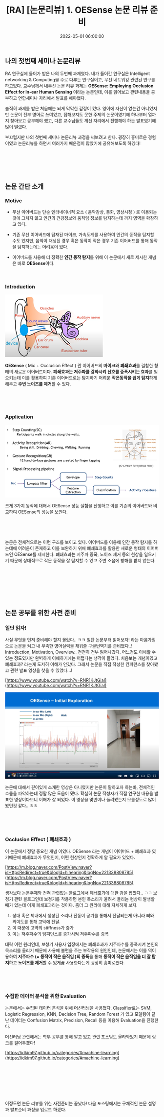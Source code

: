 ﻿---
permalink: /2022-05-01-MobiSys`21 OESense 논문 리뷰/
title: "[RA] [논문리뷰] 1. OESense 논문 리뷰 준비 "
date: 2022-05-01 06:00:00
toc: true
toc_sticky: true
toc_label: "OESense"
categories:
- RA
tags:
- 논문리뷰
- OESense
---

## 나의 첫번째 세미나 논문리뷰
RA 연구실에 들어가 받은 나의 두번째 과제였다. 내가 들어간 연구실은 Intelligent networking & Computing을 주로 다루는 연구실이고, 무선 네트워킹 관련된 연구를 하고있다. 교수님께서 내주신 논문 리뷰 과제는 **OESense: Employing Occlusion Effect for In-ear Human Sensing** 이라는 논문인데, 이를 읽어보고 관련내용을 공부하고 연합세미나 자리에서 발표를 해야했다.

솔직히 과제를 받은 처음에는 되게 막막한 감정이 컸다. 영어에 자신이 없는건 아니였지만 논문이 전부 영어로 쓰여있고, 접해보지도 못한 주제의 논문이였기에 하나부터 열까지 찾아보고 공부해야 했고, 다른 교수님들도 계신 자리에서 진행해야 하는 발표였기에 많이 떨렸다.

부끄럽지만 나의 첫번째 세미나 논문리뷰 과정을 써보려고 한다. 굉장히 흥미로운 경험이였고 논문리뷰를 하면서 여러가지 배운점이 많았기에 공유해보도록 하겠다!
<br><br><br><br><br><br> 
      


## 논문 간단 소개
### Motive
- 무선 이어버드는 단순 엔터네이너적 요소 ( 음악감상, 통화, 영상시청 ) 로 이용되는 것에 그치지 않고 인간의 건강정보와 움직임 정보를 탐지하는데 까지 영역을 확장하고 있다.

- 기존 무선 이어버드에 탑재된 마이크, 가속도계를 사용하여 인간의 동작을 탐지할 수도 있지만, 음악이 재생된 경우 혹은 동작이 작은 경우 기존 이어버드를 통해 동작을 탐지하는데는 어려움이 있다.

- 이어버드를 사용해 더 정확한 **인간 동작 탐지**를 위해 이 논문에서 새로 제시한 개념은 바로 **OESense**이다.
<br><br><br>

### Introduction

<p align="left">
<img src="https://github.com/idkim97/idkim97.github.io/blob/master/img/OE1.png?raw=true">
</p>

**OESense** ( Mic + Occlusion Effect ) 란 이어버드의 **마이크**와 **폐쇄효과**를 결합한 형태의 새로운 이어버드이다. **폐쇄효과는 저주파를 강화시켜 신호를 증폭시키는 효과**를 일으키는데 이를 활용하여 기존 이어버드로는 탐지하기 어려운 **작은동작을 쉽게 탐지**하게 해주고 **주변 노이즈를 제거**할 수 있다.

<br><br><br>

### Application
<p align="left">
<img src="https://github.com/idkim97/idkim97.github.io/blob/master/img/OE2.png?raw=true">
</p>

크게 3가지 동작에 대해서 OESense 성능 실험을 진행하고 이를 기존의 이어버드와 비교하여 OESense의 성능을 보인다.

<br><br><br>

논문은 전체적으로는 이런 구조를 보이고 있다. 이어버드를 이용해 인간 동작 탐지를 하는데에 어려움이 존재하고 이를 보완하기 위해 폐쇄효과를 활용한 새로운 형태의 이어버드인 OESense를 제시한다. 폐쇄효과는 저주파 증폭, 노이즈 제거 등의 현상을 일으키기 때문에 상대적으로 작은 동작을 잘 탐지할 수 있고 주변 소음에 방해를 받지 않는다. 

<br><br><br><br><br><br>

## 논문 공부를 위한 사전 준비

### 일단 읽자!
사실 무엇을 먼저 준비해야 할지 몰랐다.. ㅋㅋ 일단 논문부터 읽어보자! 라는 마음가짐으로 논문을 켜고 내 부족한 영어실력을 채워줄 구글번역기를 준비했다..! Introduction, Motivation, Overview.. 천천히 전부 읽어나갔다. 어느정도 이해할 수 있는 정도였지만 완벽하게 이해하기에는 어렵다는 생각이 들었다. 처음보는 개념이였고 폐쇄효과? 라는게 도저히 이해가 안갔다. 그래서 논문을 직접 작성한 컨퍼런스를 찾아봤고 관련 발표 영상을 찾을 수 있었다...!

[https://www.youtube.com/watch?v=RNR1KJtGiaI](https://www.youtube.com/watch?v=RNR1KJtGiaI)
<p align="left">
<img src="https://github.com/idkim97/idkim97.github.io/blob/master/img/OE3.png?raw=true">
</p>

논문에 대해서 깊이있게 소개한 영상은 아니였지만 논문이 말하고자 하는바, 전체적인 흐름을 파악하는데 정말 많은 도움이 됐다. 확실히 논문 작성자가 직접 연구한 내용을 발표한 영상이다보니 이해가 잘 되었다. 이 영상을 몇번이나 돌려봤는지 모를정도로 많이 봤던것 같다.. ㅎㅎ

<br><br><br>

### Occlusion Effect ( 폐쇄효과 ) 
이 논문에서 정말 중요한 개념 이였다. OESense 라는 개념이 이어버드 + 폐쇄효과 였기때문에 폐쇄효과가 무엇인지, 어떤 현상인지 정확하게 알 필요가 있었다. 

[https://m.blog.naver.com/PostView.naver?isHttpsRedirect=true&blogId=hihearing&logNo=221338808785](https://m.blog.naver.com/PostView.naver?isHttpsRedirect=true&blogId=hihearing&logNo=221338808785)

생각보다 논문주제와 전혀 관련없는 블로그에서 폐쇄효과에 대한 감을 잡았다.. ㅋㅋ 보청기 관련 블로그인데 보청기를 착용하면 본인 목소리가 울려서 들리는 현상이 발생할 때가 있는데 이게 폐쇄효과라는 것이다. 
좀더 그 원리에 대해 자세하게 보자.
1. 성대 혹은 체내에서 생성된 소리나 진동이 공기를 통해서 전달되는게 아니라 뼈와 외이도를 통해 고막에 전달.
2. 이 때문에 고막의 stiffness가 증가
3. 이는 저주파수의 임피던스를 증가시켜 저주파수를 증폭

대략 이런 원리인데, 보청기 사용자 입장에서는 폐쇄효과가 저주파수를 증폭시켜 본인의 목소리를 울리기 때문에 사용에 불편을 주는 부작용의 원인인데, 논문에서는 이를 역이용하여 **저주파수 (= 동작이 작은 움직임 )의 증폭**을 통해 **동작이 작은 움직임을 더 잘 탐지**하고 **노이즈를 제거**할 수 있게끔 사용한다는게 굉장히 흥미로웠다.

<br><br><br>

### 수집한 데이터 분석을 위한 Evaluation

논문에서는 수집된 데이터 분석을 위해 머신러닝을 사용했다. Classifier로는 SVM, Logistic Regression, KNN, Decision Tree, Random Forest 가 있고 모델링이 끝난 데이터는 Confusion Matrix, Precision, Recall 등을 이용해 Evaluation을 진행한다.

머신러닝 관련해서는 학부 공부를 통해 알고 있고 관련 포스팅도 올라와있기 때문에 링크를 걸어두겠다!

[https://idkim97.github.io/categories/#machine-learning](https://idkim97.github.io/categories/#machine-learning)

<br><br><br><br><br><br>

이정도면 논문 리뷰를 위한 사전준비는 끝났다! 다음 포스팅에서는 구체적인 논문 설명과 발표준비 과정을 업로드 하겠다.